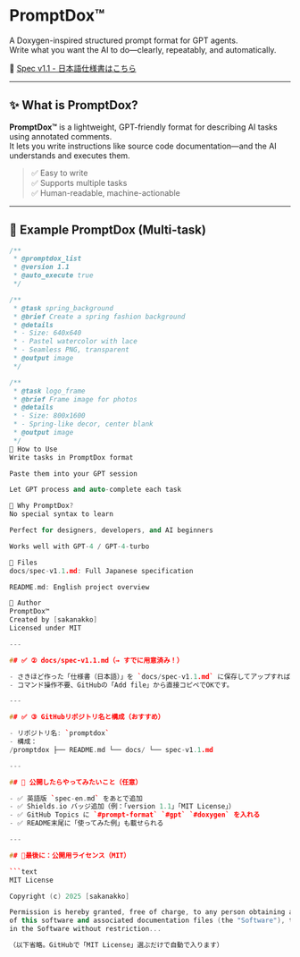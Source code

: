 # PromptDox™

A Doxygen-inspired structured prompt format for GPT agents.  
Write what you want the AI to do—clearly, repeatably, and automatically.

📘 [Spec v1.1 - 日本語仕様書はこちら](docs/spec-v1.1.md)

---

## ✨ What is PromptDox?

**PromptDox™** is a lightweight, GPT-friendly format for describing AI tasks using annotated comments.  
It lets you write instructions like source code documentation—and the AI understands and executes them.

> ✅ Easy to write  
> ✅ Supports multiple tasks  
> ✅ Human-readable, machine-actionable  

---

## 📐 Example PromptDox (Multi-task)

```cpp
/**
 * @promptdox_list
 * @version 1.1
 * @auto_execute true
 */

/**
 * @task spring_background
 * @brief Create a spring fashion background
 * @details
 * - Size: 640x640
 * - Pastel watercolor with lace
 * - Seamless PNG, transparent
 * @output image
 */

/**
 * @task logo_frame
 * @brief Frame image for photos
 * @details
 * - Size: 800x1600
 * - Spring-like decor, center blank
 * @output image
 */
🚀 How to Use
Write tasks in PromptDox format

Paste them into your GPT session

Let GPT process and auto-complete each task

🧠 Why PromptDox?
No special syntax to learn

Perfect for designers, developers, and AI beginners

Works well with GPT-4 / GPT-4-turbo

📂 Files
docs/spec-v1.1.md: Full Japanese specification

README.md: English project overview

👤 Author
PromptDox™
Created by [sakanakko]
Licensed under MIT

---

## ✅ ② docs/spec-v1.1.md（→ すでに用意済み！）

- さきほど作った「仕様書（日本語）」を `docs/spec-v1.1.md` に保存してアップすればOK！
- コマンド操作不要、GitHubの「Add file」から直接コピペでOKです。

---

## ✅ ③ GitHubリポジトリ名と構成（おすすめ）

- リポジトリ名: `promptdox`
- 構成：
/promptdox ├── README.md └── docs/ └── spec-v1.1.md

---

## 🔁 公開したらやってみたいこと（任意）

- ✅ 英語版 `spec-en.md` をあとで追加
- ✅ Shields.io バッジ追加（例：「version 1.1」「MIT License」）
- ✅ GitHub Topics に `#prompt-format` `#gpt` `#doxygen` を入れる
- ✅ README末尾に「使ってみた例」も載せられる

---

## 🚩最後に：公開用ライセンス（MIT）

```text
MIT License

Copyright (c) 2025 [sakanakko]

Permission is hereby granted, free of charge, to any person obtaining a copy
of this software and associated documentation files (the "Software"), to deal
in the Software without restriction...

（以下省略。GitHubで「MIT License」選ぶだけで自動で入ります）

